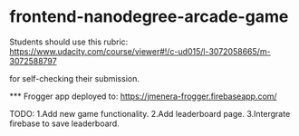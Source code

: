 frontend-nanodegree-arcade-game
===============================

Students should use this rubric: https://www.udacity.com/course/viewer#!/c-ud015/l-3072058665/m-3072588797

for self-checking their submission.

*** Frogger app deployed to: https://jmenera-frogger.firebaseapp.com/

TODO:
1.Add new game functionality.
2.Add leaderboard page.
3.Intergrate firebase to save leaderboard.
